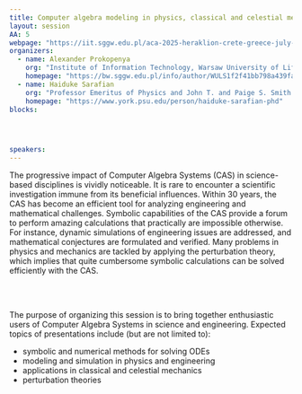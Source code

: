 ```yaml
---
title: Computer algebra modeling in physics, classical and celestial mechanics, and engineering
layout: session
AA: 5
webpage: "https://iit.sggw.edu.pl/aca-2025-heraklion-crete-greece-july-14-18-2025/"
organizers:
  - name: Alexander Prokopenya
    org: "Institute of Information Technology, Warsaw University of Life Sciences – SGGW, Poland"
    homepage: "https://bw.sggw.edu.pl/info/author/WULS1f2f41bb798a439fa9afb784a0a33be3"
  - name: Haiduke Sarafian
    org: "Professor Emeritus of Physics and John T. and Paige S. Smith Professor of Science Emeritus, The Pennsylvania State University, USA"
    homepage: "https://www.york.psu.edu/person/haiduke-sarafian-phd"
blocks:
 



speakers: 
---
```


The progressive impact of Computer Algebra Systems (CAS) in science-based disciplines is vividly
noticeable. It is rare to encounter a scientific investigation immune from its beneficial influences.
Within 30 years, the CAS has become an efficient tool for analyzing engineering and mathematical
challenges. Symbolic capabilities of the CAS provide a forum to perform amazing calculations that
practically are impossible otherwise. For instance, dynamic simulations of engineering issues are
addressed, and mathematical conjectures are formulated and verified. Many problems in physics
and mechanics are tackled by applying the perturbation theory, which implies that quite
cumbersome symbolic calculations can be solved efficiently with the CAS.

<br><br>

The purpose of organizing this session is to bring together enthusiastic users of Computer Algebra
Systems in science and engineering. Expected topics of presentations include (but are not limited
to):
* symbolic and numerical methods for solving ODEs
* modeling and simulation in physics and engineering
* applications in classical and celestial mechanics
* perturbation theories